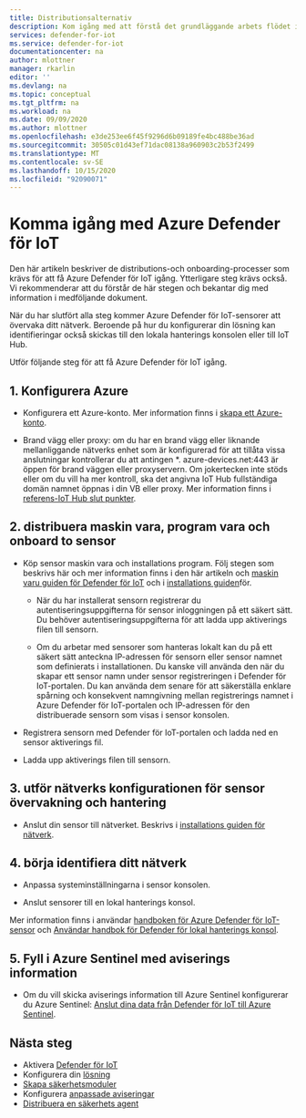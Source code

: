 ```yaml
---
title: Distributionsalternativ
description: Kom igång med att förstå det grundläggande arbets flödet i Defender för IoT-funktioner och-tjänster.
services: defender-for-iot
ms.service: defender-for-iot
documentationcenter: na
author: mlottner
manager: rkarlin
editor: ''
ms.devlang: na
ms.topic: conceptual
ms.tgt_pltfrm: na
ms.workload: na
ms.date: 09/09/2020
ms.author: mlottner
ms.openlocfilehash: e3de253ee6f45f9296d6b09189fe4bc488be36ad
ms.sourcegitcommit: 30505c01d43ef71dac08138a960903c2b53f2499
ms.translationtype: MT
ms.contentlocale: sv-SE
ms.lasthandoff: 10/15/2020
ms.locfileid: "92090071"
---
```

# <a name="getting-started-with-azure-defender-for-iot"></a>Komma igång med Azure Defender för IoT

Den här artikeln beskriver de distributions-och onboarding-processer som krävs för att få Azure Defender för IoT igång. Ytterligare steg krävs också. Vi rekommenderar att du förstår de här stegen och bekantar dig med information i medföljande dokument.

När du har slutfört alla steg kommer Azure Defender för IoT-sensorer att övervaka ditt nätverk. Beroende på hur du konfigurerar din lösning kan identifieringar också skickas till den lokala hanterings konsolen eller till IoT Hub.

Utför följande steg för att få Azure Defender för IoT igång.

## <a name="1-set-up-azure"></a>1. Konfigurera Azure

- Konfigurera ett Azure-konto. Mer information finns i [skapa ett Azure-konto](https://docs.microsoft.com/learn/modules/create-an-azure-account/).

- Brand vägg eller proxy: om du har en brand vägg eller liknande mellanliggande nätverks enhet som är konfigurerad för att tillåta vissa anslutningar kontrollerar du att antingen *. azure-devices.net:443 är öppen för brand väggen eller proxyservern. Om jokertecken inte stöds eller om du vill ha mer kontroll, ska det angivna IoT Hub fullständiga domän namnet öppnas i din VB eller proxy. Mer information finns i [referens-IoT Hub slut punkter](/azure/iot-hub/iot-hub-devguide-endpoints).

## <a name="2-deploy-hardware-software-and-onboard-to-sensor"></a>2. distribuera maskin vara, program vara och onboard to sensor

- Köp sensor maskin vara och installations program. Följ stegen som beskrivs här och mer information finns i den här artikeln och [maskin varu guiden för Defender för IoT](https://aka.ms/AzureDefenderforIoTBareMetalAppliance) och i [installations guiden](https://aka.ms/AzureDefenderforIoTInstallSensorISO)för.

  - När du har installerat sensorn registrerar du autentiseringsuppgifterna för sensor inloggningen på ett säkert sätt. Du behöver autentiseringsuppgifterna för att ladda upp aktiverings filen till sensorn.

  - Om du arbetar med sensorer som hanteras lokalt kan du på ett säkert sätt anteckna IP-adressen för sensorn eller sensor namnet som definierats i installationen. Du kanske vill använda den när du skapar ett sensor namn under sensor registreringen i Defender för IoT-portalen. Du kan använda dem senare för att säkerställa enklare spårning och konsekvent namngivning mellan registrerings namnet i Azure Defender för IoT-portalen och IP-adressen för den distribuerade sensorn som visas i sensor konsolen.

- Registrera sensorn med Defender för IoT-portalen och ladda ned en sensor aktiverings fil.

- Ladda upp aktiverings filen till sensorn.

## <a name="3-perform-network-setup-for-sensor-monitoring-and-management"></a>3. utför nätverks konfigurationen för sensor övervakning och hantering

- Anslut din sensor till nätverket. Beskrivs i [installations guiden för nätverk](https://aka.ms/AzureDefenderForIoTNetworkSetup).

## <a name="4-start-discovering-your-network"></a>4. börja identifiera ditt nätverk

- Anpassa systeminställningarna i sensor konsolen.

- Anslut sensorer till en lokal hanterings konsol.

Mer information finns i användar [handboken för Azure Defender för IoT-sensor](https://aka.ms/AzureDefenderforIoTUserGuide) och [Användar handbok för Defender för lokal hanterings konsol](https://aka.ms/DefenderForIoTManagementConsole).

## <a name="5-populate-azure-sentinel-with-alert-information"></a>5. Fyll i Azure Sentinel med aviserings information

- Om du vill skicka aviserings information till Azure Sentinel konfigurerar du Azure Sentinel: [Anslut dina data från Defender för IoT till Azure Sentinel](how-to-configure-with-sentinel.md).
 

## <a name="next-steps"></a>Nästa steg

- Aktivera [Defender för IoT](quickstart-onboard-iot-hub.md)
- Konfigurera din [lösning](quickstart-configure-your-solution.md)
- [Skapa säkerhetsmoduler](quickstart-create-security-twin.md)
- Konfigurera [anpassade aviseringar](quickstart-create-custom-alerts.md)
- [Distribuera en säkerhets agent](how-to-deploy-agent.md)
